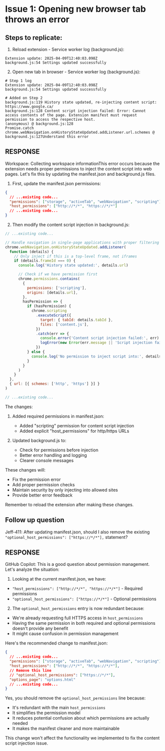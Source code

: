 # Issue 1: Opening new browser tab throws an error

## Steps to replicate:

1. Reload extension - Service worker log (background.js):

```log
Extension update: 2025-04-09T12:40:03.098Z
background.js:54 Settings updated successfully
```

2. Open new tab in browser - Service worker log (background.js):

```log
# Step 1 log
Extension update: 2025-04-09T12:40:03.098Z
background.js:54 Settings updated successfully

# Added on Step 2
background.js:119 History state updated, re-injecting content script: https://www.google.ca/
background.js:128 Content script injection failed: Error: Cannot access contents of the page. Extension manifest must request permission to access the respective host.
(anonymous) @ background.js:128
Promise.catch
chrome.webNavigation.onHistoryStateUpdated.addListener.url.schemes @ background.js:127Understand this error
```

## RESPONSE

Workspace: Collecting workspace informationThis error occurs because the extension needs proper permissions to inject the content script into web pages. Let's fix this by updating the manifest.json and background.js files.

1. First, update the manifest.json permissions:

```json
{
  // ...existing code...
  "permissions": ["storage", "activeTab", "webNavigation", "scripting"],
  "host_permissions": ["http://*/*", "https://*/*"]
  // ...existing code...
}
```

2. Then modify the content script injection in background.js:

```javascript
// ...existing code...

// Handle navigation in single-page applications with proper filtering
chrome.webNavigation.onHistoryStateUpdated.addListener(
  function (details) {
    // Only inject if this is a top-level frame, not iframes
    if (details.frameId === 0) {
      console.log('History state updated:', details.url)

      // Check if we have permission first
      chrome.permissions.contains(
        {
          permissions: ['scripting'],
          origins: [details.url],
        },
        hasPermission => {
          if (hasPermission) {
            chrome.scripting
              .executeScript({
                target: { tabId: details.tabId },
                files: ['content.js'],
              })
              .catch(err => {
                console.error('Content script injection failed:', err)
                logError(new Error(err.message || 'Script injection failed'), 'historyStateUpdated')
              })
          } else {
            console.log('No permission to inject script into:', details.url)
          }
        }
      )
    }
  },
  { url: [{ schemes: ['http', 'https'] }] }
)

// ...existing code...
```

The changes:

1. Added required permissions in manifest.json:

   - Added "scripting" permission for content script injection
   - Added explicit "host_permissions" for http/https URLs

2. Updated background.js to:
   - Check for permissions before injection
   - Better error handling and logging
   - Clearer console messages

These changes will:

- Fix the permission error
- Add proper permission checks
- Maintain security by only injecting into allowed sites
- Provide better error feedback

Remember to reload the extension after making these changes.

## Follow up question

Jeff-411: After updating manifest.json, should I also remove the existing `"optional_host_permissions": ["https://*/*"],` statement?

## RESPONSE

GitHub Copilot: This is a good question about permission management. Let's analyze the situation:

1. Looking at the current manifest.json, we have:

- `"host_permissions": ["http://*/*", "https://*/*"]` - Required permissions
- `"optional_host_permissions": ["https://*/*"]` - Optional permissions

2. The `optional_host_permissions` entry is now redundant because:

- We're already requesting full HTTPS access in `host_permissions`
- Having the same permission in both required and optional permissions doesn't provide any benefit
- It might cause confusion in permission management

Here's the recommended change to manifest.json:

```json
{
  // ...existing code...
  "permissions": ["storage", "activeTab", "webNavigation", "scripting"],
  "host_permissions": ["http://*/*", "https://*/*"],
  // Remove this line
  // "optional_host_permissions": ["https://*/*"],
  "options_page": "options.html"
  // ...existing code...
}
```

Yes, you should remove the `optional_host_permissions` line because:

- It's redundant with the main `host_permissions`
- It simplifies the permission model
- It reduces potential confusion about which permissions are actually needed
- It makes the manifest cleaner and more maintainable

This change won't affect the functionality we implemented to fix the content script injection issue.
